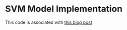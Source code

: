 # SVM Model Implementation

This code is associated with [this blog post](https://mubaris.com/2017-10-14/svm-python)
